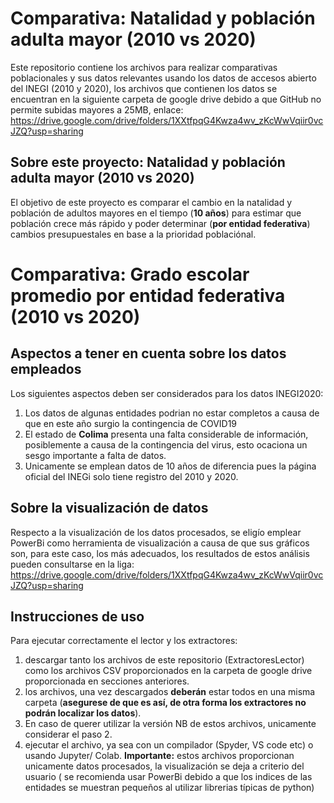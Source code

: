 # Comparativa: Natalidad y población adulta mayor (2010 vs 2020)
Este repositorio contiene los archivos para realizar comparativas poblacionales y sus datos relevantes usando los datos de accesos abierto del INEGI (2010 y 2020), los archivos que contienen los datos se encuentran en la siguiente carpeta de google drive debido a que GitHub no permite subidas mayores a 25MB, enlace: https://drive.google.com/drive/folders/1XXtfpqG4Kwza4wv_zKcWwVqiir0vcJZQ?usp=sharing

## Sobre este proyecto: Natalidad y población adulta mayor (2010 vs 2020)
El objetivo de este proyecto es comparar el cambio en la natalidad y población de adultos mayores en el tiempo (**10 años**) para estimar que población crece más rápido y poder determinar (**por entidad federativa**) cambios presupuestales en base a la prioridad poblaciónal.

# Comparativa: Grado escolar promedio por entidad federativa (2010 vs 2020)


## Aspectos a tener en cuenta sobre los datos empleados
Los siguientes aspectos deben ser considerados para los datos INEGI2020:
1. Los datos de algunas entidades podrian no estar completos a causa de que en este año surgio la contingencia de COVID19
2. El estado de **Colima** presenta una falta considerable de información, posiblemente a causa de la contingencia del virus, esto ocaciona un sesgo importante a falta de datos.
3. Unicamente se emplean datos de 10 años de diferencia pues la página oficial del INEGi solo tiene registro del 2010 y 2020.

## Sobre la visualización de datos
Respecto a la visualización de los datos procesados, se eligío emplear PowerBi como herramienta de visualización a causa de que sus gráficos son, para este caso, los más adecuados, los resultados de estos análisis pueden consultarse en la liga: https://drive.google.com/drive/folders/1XXtfpqG4Kwza4wv_zKcWwVqiir0vcJZQ?usp=sharing


## Instrucciones de uso
Para ejecutar correctamente el lector y los extractores:
1. descargar tanto los archivos de este repositorio (ExtractoresLector) como los archivos CSV proporcionados en la carpeta de google drive proporcionada en secciones anteriores.
2. los archivos, una vez descargados **deberán** estar todos en una misma carpeta (**asegurese de que es así, de otra forma los extractores no podrán localizar los datos**).
3. En caso de querer utilizar la versión NB de estos archivos, unicamente considerar el paso 2.
4. ejecutar el archivo, ya sea con un compilador (Spyder, VS code etc) o usando Jupyter/ Colab.
**Importante:** estos archivos proporcionan unicamente datos procesados, la visualización se deja a criterio del usuario ( se recomienda usar PowerBi debido a que los indices de las entidades se muestran pequeños al utilizar librerias típicas de python) 
